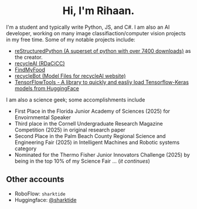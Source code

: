 <h1 align="center">Hi, I'm Rihaan.</h1>

I'm a student and typically write Python, JS, and C#. I am also an AI developer, working on many image classifiaction/computer vision projects in my free time. Some of my notable projects include:

- [reStructuredPython (A superset of python with over 7400 downloads)](https://github.com/sharktide/restructuredpython) as the creator.
- [recycleAI (RDaCiCC)](https://github.com/sharktide/recyclesmart)
- [FindMyFood](https://github.com/sharktide/findmyfood)
- [recycleBot (Model Files for recycleAI website)](https://hf.co/sharktide/recyclebot0)
- [TensorFlowTools - A library to quickly and easliy load Tensorflow-Keras models from HuggingFace](https://github.com/sharktide/tftools)

I am also a science geek; some accomplishments include

- First Place in the Florida Junior Academy of Sciences (2025) for Envoirnmental Speaker
- Third place in the Cornell Undergraduate Research Magazine Competition (2025) in original research paper
- Second Place in the Palm Beach County Regional Science and Engineering Fair (2025) in Intelligent Machines and Robotic systems category
- Nominated for the Thermo Fisher Junior Innovators Challenge (2025) by being in the top 10% of my Science Fair
... (*it continues*)

## Other accounts

- RoboFlow: `sharktide`
- Huggingface: [@sharktide](https://hf.co/sharktide)
